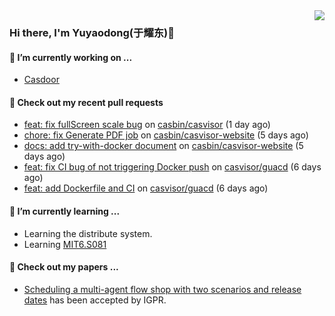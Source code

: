 <img align="right" src="https://github-readme-stats.vercel.app/api?username=leo220yuyaodog&show_icons=true&icon_color=805AD5&text_color=718096&bg_color=ffffff&hide_title=true" />

### Hi there, I'm Yuyaodong(于耀东)👋
#### 🔭 I’m currently working on ...
- [Casdoor](https://github.com/casdoor)

#### 🔨 Check out my recent pull requests

- [feat: fix fullScreen scale bug](https://github.com/casbin/casvisor/pull/65) on [casbin/casvisor](https://github.com/casbin/casvisor) (1 day ago)
- [chore: fix Generate PDF job](https://github.com/casbin/casvisor-website/pull/11) on [casbin/casvisor-website](https://github.com/casbin/casvisor-website) (5 days ago)
- [docs: add try-with-docker document](https://github.com/casbin/casvisor-website/pull/10) on [casbin/casvisor-website](https://github.com/casbin/casvisor-website) (5 days ago)
- [feat: fix CI bug of not triggering Docker push](https://github.com/casvisor/guacd/pull/2) on [casvisor/guacd](https://github.com/casvisor/guacd) (6 days ago)
- [feat: add Dockerfile and CI](https://github.com/casvisor/guacd/pull/1) on [casvisor/guacd](https://github.com/casvisor/guacd) (6 days ago)

#### 🌱 I’m currently learning ...
- Learning the distribute system.
- Learning [MIT6.S081](https://pdos.csail.mit.edu/6.828/2021/schedule.html)

#### 📜 Check out my papers ...
- [Scheduling a multi-agent flow shop with two scenarios and release dates](https://www.tandfonline.com/doi/full/10.1080/00207543.2023.2188646) has been accepted by IGPR.

